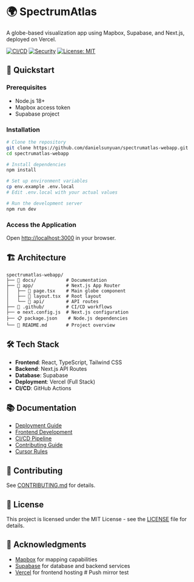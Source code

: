 # 🌍 SpectrumAtlas

A globe-based visualization app using Mapbox, Supabase, and Next.js, deployed on Vercel.

[![CI/CD](https://github.com/danielsunyuan/spectrumatlas-webapp/workflows/Next.js%20Application%20Tests/badge.svg)](https://github.com/danielsunyuan/spectrumatlas-webapp/actions)
[![Security](https://github.com/danielsunyuan/spectrumatlas-webapp/workflows/Security%20Scan/badge.svg)](https://github.com/danielsunyuan/spectrumatlas-webapp/actions)
[![License: MIT](https://img.shields.io/badge/License-MIT-yellow.svg)](https://opensource.org/licenses/MIT)

## 🚀 Quickstart

### Prerequisites
- Node.js 18+
- Mapbox access token
- Supabase project

### Installation
```bash
# Clone the repository
git clone https://github.com/danielsunyuan/spectrumatlas-webapp.git
cd spectrumatlas-webapp

# Install dependencies
npm install

# Set up environment variables
cp env.example .env.local
# Edit .env.local with your actual values

# Run the development server
npm run dev
```

### Access the Application
Open [http://localhost:3000](http://localhost:3000) in your browser.

## 🏗️ Architecture

```
spectrumatlas-webapp/
├── 📁 docs/           # Documentation
├── 📁 app/            # Next.js App Router
│   ├── 📄 page.tsx    # Main globe component
│   ├── 📄 layout.tsx  # Root layout
│   └── 📁 api/        # API routes
├── 📁 .github/        # CI/CD workflows
├── ⚙️ next.config.js  # Next.js configuration
├── 📋 package.json    # Node.js dependencies
└── 📖 README.md       # Project overview
```

## 🛠️ Tech Stack

- **Frontend**: React, TypeScript, Tailwind CSS
- **Backend**: Next.js API Routes
- **Database**: Supabase
- **Deployment**: Vercel (Full Stack)
- **CI/CD**: GitHub Actions

## 📚 Documentation

- [Deployment Guide](docs/deployment.md)
- [Frontend Development](docs/frontend.md)
- [CI/CD Pipeline](docs/ci_cd.md)
- [Contributing Guide](docs/contributing.md)
- [Cursor Rules](docs/cursor-rules.md)

## 🤝 Contributing

See [CONTRIBUTING.md](docs/contributing.md) for details.

## 📄 License

This project is licensed under the MIT License - see the [LICENSE](LICENSE) file for details.

## 🙏 Acknowledgments

- [Mapbox](https://www.mapbox.com/) for mapping capabilities
- [Supabase](https://supabase.com/) for database and backend services
- [Vercel](https://vercel.com/) for frontend hosting # Push mirror test
